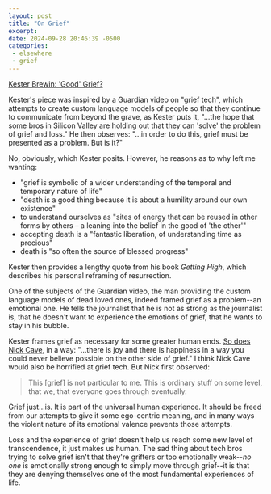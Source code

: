 ```yaml
---
layout: post
title: "On Grief"
excerpt: 
date: 2024-09-28 20:46:39 -0500
categories: 
 - elsewhere
 - grief
---
```


[Kester Brewin: 'Good' Grief?](https://www.kesterbrewin.com/2024/09/25/good-grief/)

Kester's piece was inspired by a Guardian video on "grief tech", which attempts to create custom language models of people so that they continue to communicate from beyond the grave, as Kester puts it, "...the hope that some bros in Silicon Valley are holding out that they can 'solve' the problem of grief and loss." He then observes: "...in order to do this, grief must be presented as a problem. But is it?"

No, obviously, which Kester posits. However, he reasons as to why left me wanting:

- "grief is symbolic of a wider understanding of the temporal and temporary nature of life"
- "death is a good thing because it is about a humility around our own existence"
- to understand ourselves as "sites of energy that can be reused in other forms by others – a leaning into the belief in the good of 'the other'"
- accepting death is a "fantastic liberation, of understanding time as precious"
- death is "so often the source of blessed progress"

Kester then provides a lengthy quote from his book _Getting High_, which describes his personal reframing of resurrection.

One of the subjects of the Guardian video, the man providing the custom language models of dead loved ones, indeed framed grief as a problem--an emotional one. He tells the journalist that he is not as strong as the journalist is, that he doesn't want to experience the emotions of grief, that he wants to stay in his bubble.

Kester frames grief as necessary for some greater human ends. [So does Nick Cave](/2024/08/21/hopefulness-can-often-feel-like-the-most-indefensible-and-lonely-place-on-earth/), in a way: "...there is joy and there is happiness in a way you could never believe possible on the other side of grief." I think Nick Cave would also be horrified at grief tech. But Nick first observed:

> This [grief] is not particular to me. This is ordinary stuff on some level, that we, that everyone goes through eventually.

Grief just...is. It is part of the universal human experience. It should be freed from our attempts to give it some ego-centric meaning, and in many ways the violent nature of its emotional valence prevents those attempts.

Loss and the experience of grief doesn't help us reach some new level of transcendence, it just makes us human. The sad thing about tech bros trying to solve grief isn't that they're grifters or too emotionally weak--_no one_ is emotionally strong enough to simply move through grief--it is that they are denying themselves one of the most fundamental experiences of life.
